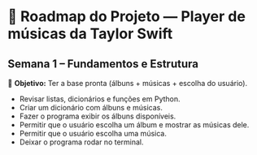 # 📅 Roadmap do Projeto — Player de músicas da Taylor Swift

## Semana 1 – Fundamentos e Estrutura

🎯 **Objetivo:** Ter a base pronta (álbuns + músicas + escolha do usuário).

- Revisar listas, dicionários e funções em Python.  
- Criar um dicionário com álbuns e músicas.  
- Fazer o programa exibir os álbuns disponíveis.  
- Permitir que o usuário escolha um álbum e mostrar as músicas dele.  
- Permitir que o usuário escolha uma música.  
- Deixar o programa rodar no terminal.  
